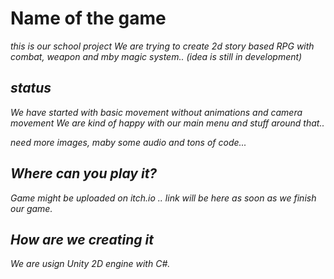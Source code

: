 # Name of the game

*this is our school project* 
*We are trying to create 2d story based RPG with combat, weapon and mby magic system.. (idea is still in development)*

## *status*
*We have started with basic movement without animations and camera movement*
*We are kind of happy with our main menu and stuff around that..*

*need more images, maby some audio and tons of code...*

## *Where can you play it?*
*Game might be uploaded on itch.io .. link will be here as soon as we finish our game.*

## *How are we creating it*
*We are usign Unity 2D engine with C#.*
